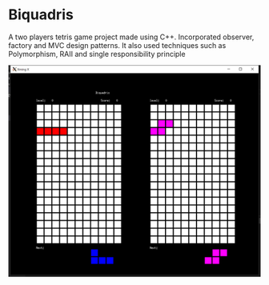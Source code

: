 # Biquadris
A two players tetris game project made using C++. Incorporated observer, factory and MVC design patterns. 
It also used techniques such as Polymorphism, RAII and single responsibility principle


<img src="https://github.com/JingfeiPeng/Biquadris/blob/master/screenshots/graphical.png"/>
